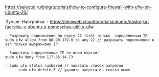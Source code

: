 https://selectel.ru/blog/tutorials/how-to-configure-firewall-with-ufw-on-ubuntu-20/

Лучше:
Настройка:
    - https://timeweb.cloud/tutorials/ubuntu/nastrojka-faervola-v-ubuntu-s-pomoschyu-utility-ufw


    - Разрешить подключение по порту 22 (ssh) только  определенным IP
    sudo ufw allow from 80.90.179.8 to any 22 // разрешить подключение к ssh только выбранному IP

    - Запретить определенные IP по всем портам:
    sudo ufw deny from 117.35.14.73

    - sudo ufw status numbered // показать список запретов 
        - sudo ufw delete 3 // удалить запреты из списка выше